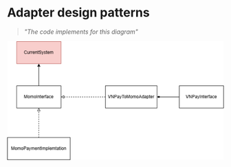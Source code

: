 # Adapter design patterns
> _"The code implements for this diagram"_

![Traditional methods](media/adapter-pattern.drawio.png)
